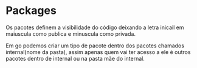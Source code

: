 # Packages

Os pacotes definem a visibilidade do código deixando a letra inicail em maiuscula como publica e minuscula como privada.

Em go podemos criar um tipo de pacote dentro dos pacotes chamados internal(nome da pasta), assim apenas quem vai ter acesso a ele é outros pacotes dentro de internal ou na pasta mãe do internal.
